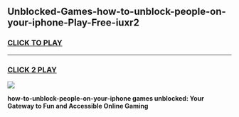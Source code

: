 
## Unblocked-Games-how-to-unblock-people-on-your-iphone-Play-Free-iuxr2
<h3>
<a href="https://premium76.site?title=how-to-unblock-people-on-your-iphone&ref=18A1">CLICK TO PLAY</a></h3>
<hr>

<h3>
<a href="https://premium76.site?title=how-to-unblock-people-on-your-iphone&ref=18A1">CLICK 2 PLAY</a>
  
</h3>

<a href="https://premium76.site?title=how-to-unblock-people-on-your-iphone&ref=18A1"><img src="https://clearcache.store/games.png"></a>


**how-to-unblock-people-on-your-iphone games unblocked: Your Gateway to Fun and Accessible Online Gaming**
